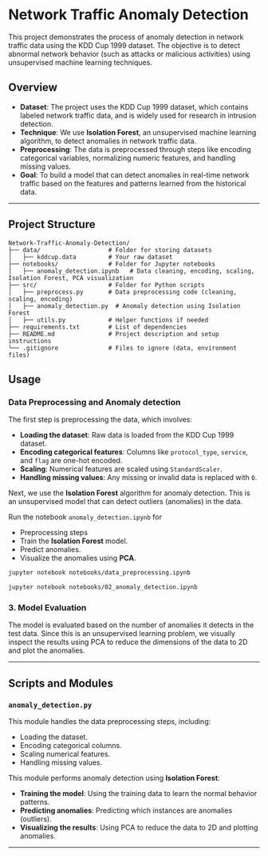 
# Network Traffic Anomaly Detection

This project demonstrates the process of anomaly detection in network traffic data using the KDD Cup 1999 dataset. The objective is to detect abnormal network behavior (such as attacks or malicious activities) using unsupervised machine learning techniques.

## **Overview**

- **Dataset**: The project uses the KDD Cup 1999 dataset, which contains labeled network traffic data, and is widely used for research in intrusion detection.
- **Technique**: We use **Isolation Forest**, an unsupervised machine learning algorithm, to detect anomalies in network traffic data.
- **Preprocessing**: The data is preprocessed through steps like encoding categorical variables, normalizing numeric features, and handling missing values.
- **Goal**: To build a model that can detect anomalies in real-time network traffic based on the features and patterns learned from the historical data.

---

## **Project Structure**

```
Network-Traffic-Anomaly-Detection/
├── data/                   # Folder for storing datasets
│   ├── kddcup.data         # Your raw dataset
├── notebooks/              # Folder for Jupyter notebooks
│   ├── anomaly_detection.ipynb   # Data cleaning, encoding, scaling, Isolation Forest, PCA visualization
├── src/                    # Folder for Python scripts
│   ├── preprocess.py       # Data preprocessing code (cleaning, scaling, encoding)
│   ├── anomaly_detection.py  # Anomaly detection using Isolation Forest
│   ├── utils.py            # Helper functions if needed
├── requirements.txt        # List of dependencies
├── README.md               # Project description and setup instructions
└── .gitignore              # Files to ignore (data, environment files)
```

## **Usage**

### **Data Preprocessing and Anomaly detection**

The first step is preprocessing the data, which involves:
- **Loading the dataset**: Raw data is loaded from the KDD Cup 1999 dataset.
- **Encoding categorical features**: Columns like `protocol_type`, `service`, and `flag` are one-hot encoded.
- **Scaling**: Numerical features are scaled using `StandardScaler`.
- **Handling missing values**: Any missing or invalid data is replaced with `0`.

Next, we use the **Isolation Forest** algorithm for anomaly detection. This is an unsupervised model that can detect outliers (anomalies) in the data.

Run the notebook `anomaly_detection.ipynb` for 
- Preprocessing steps
- Train the **Isolation Forest** model.
- Predict anomalies.
- Visualize the anomalies using **PCA**.

```bash
jupyter notebook notebooks/data_preprocessing.ipynb
```


```bash
jupyter notebook notebooks/02_anomaly_detection.ipynb
```

### **3. Model Evaluation**

The model is evaluated based on the number of anomalies it detects in the test data. Since this is an unsupervised learning problem, we visually inspect the results using PCA to reduce the dimensions of the data to 2D and plot the anomalies.

---

## **Scripts and Modules**

### **`anomaly_detection.py`**

This module handles the data preprocessing steps, including:
- Loading the dataset.
- Encoding categorical columns.
- Scaling numerical features.
- Handling missing values.

This module performs anomaly detection using **Isolation Forest**:
- **Training the model**: Using the training data to learn the normal behavior patterns.
- **Predicting anomalies**: Predicting which instances are anomalies (outliers).
- **Visualizing the results**: Using PCA to reduce the data to 2D and plotting anomalies.


---

